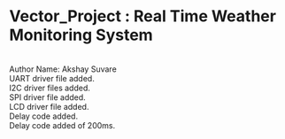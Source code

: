 # Vector_Project : Real Time Weather Monitoring System
<br>
Author Name: Akshay Suvare
<br>
UART driver file added.
<br>
I2C driver files added.
<br>
SPI driver file added.
<br>
LCD driver file added.
<br>
Delay code added.
<br>
Delay code added of 200ms.
